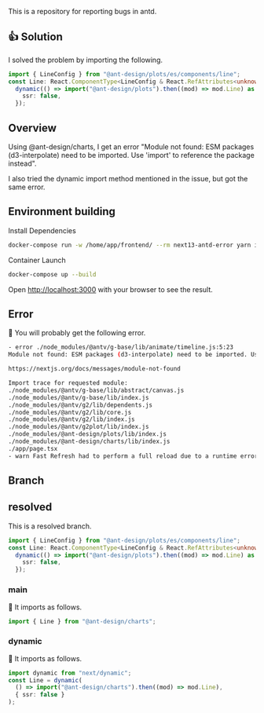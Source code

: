 This is a repository for reporting bugs in antd.

## 👍 Solution

I solved the problem by importing the following.

```typescript
import { LineConfig } from "@ant-design/plots/es/components/line";
const Line: React.ComponentType<LineConfig & React.RefAttributes<unknown>> =
  dynamic(() => import("@ant-design/plots").then((mod) => mod.Line) as any, {
    ssr: false,
  });
```

## Overview

Using @ant-design/charts, I get an error "Module not found: ESM packages (d3-interpolate) need to be imported. Use 'import' to reference the package instead".

I also tried the dynamic import method mentioned in the issue, but got the same error.

## Environment building

Install Dependencies

```bash
docker-compose run -w /home/app/frontend/ --rm next13-antd-error yarn install
```

Container Launch

```bash
docker-compose up --build
```

Open [http://localhost:3000](http://localhost:3000) with your browser to see the result.

## Error

🔽 You will probably get the following error.

```bash
- error ./node_modules/@antv/g-base/lib/animate/timeline.js:5:23
Module not found: ESM packages (d3-interpolate) need to be imported. Use 'import' to reference the package instead. https://nextjs.org/docs/messages/import-esm-externals

https://nextjs.org/docs/messages/module-not-found

Import trace for requested module:
./node_modules/@antv/g-base/lib/abstract/canvas.js
./node_modules/@antv/g-base/lib/index.js
./node_modules/@antv/g2/lib/dependents.js
./node_modules/@antv/g2/lib/core.js
./node_modules/@antv/g2/lib/index.js
./node_modules/@antv/g2plot/lib/index.js
./node_modules/@ant-design/plots/lib/index.js
./node_modules/@ant-design/charts/lib/index.js
./app/page.tsx
- warn Fast Refresh had to perform a full reload due to a runtime error.
```

## Branch

## resolved

This is a resolved branch.

```typescript
import { LineConfig } from "@ant-design/plots/es/components/line";
const Line: React.ComponentType<LineConfig & React.RefAttributes<unknown>> =
  dynamic(() => import("@ant-design/plots").then((mod) => mod.Line) as any, {
    ssr: false,
  });
```

### main

🔽 It imports as follows.

```typescript
import { Line } from "@ant-design/charts";
```

### dynamic

🔽 It imports as follows.

```typescript
import dynamic from "next/dynamic";
const Line = dynamic(
  () => import("@ant-design/charts").then((mod) => mod.Line),
  { ssr: false }
);
```
